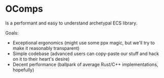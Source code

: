 # OComps

Is a performant and easy to understand archetypal ECS library.

Goals:
- Exceptional ergonomics (might use some ppx magic, but we'll try to make it reasonably transparent)
- Simple codebase (advanced users can copy-paste our stuff and hack on it to their heart's desire)
- Decent performance (ballpark of average Rust/C++ implementations, hopefully)

